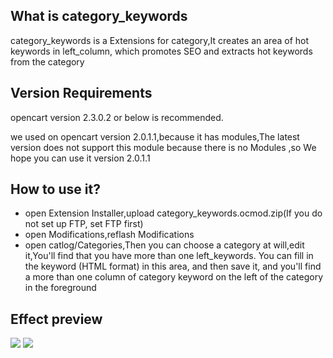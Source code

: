 ## What is category_keywords

category_keywords is a Extensions for category,It creates an area of hot keywords in left_column, which promotes SEO and extracts hot keywords from the category

## Version Requirements

opencart version 2.3.0.2 or below is recommended.

we used on opencart version 2.0.1.1,because it has modules,The latest version does not support this module because there is no Modules ,so We hope you can use it version 2.0.1.1

## How to use it?

- open Extension Installer,upload category_keywords.ocmod.zip(If you do not set up FTP, set FTP first)  
- open Modifications,reflash Modifications
- open catlog/Categories,Then you can choose a category at will,edit it,You'll find that you have more than one left_keywords. You can fill in the keyword (HTML format) in this area, and then save it, and you'll find a more than one column of category keyword on the left of the category in the foreground
## Effect preview
![](http://image.videaba.com/Fj_5-z8O-4T-6k0nDUTXUTMJ7Vap)
![](http://www.luvial.cn/ueditor/php/upload/image/20170628/1498622845117218.png)
